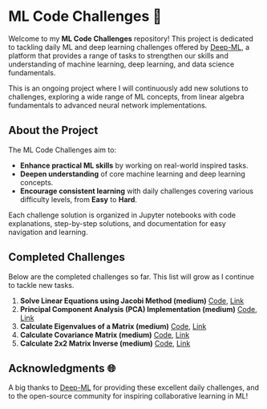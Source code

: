 # ML Code Challenges 🌟  
Welcome to my **ML Code Challenges** repository! This project is dedicated to tackling daily ML and deep learning challenges offered by [Deep-ML](https://www.deep-ml.com/), a platform that provides a range of tasks to strengthen our skills and understanding of machine learning, deep learning, and data science fundamentals.

This is an ongoing project where I will continuously add new solutions to challenges, exploring a wide range of ML concepts, from linear algebra fundamentals to advanced neural network implementations.

## About the Project  
The ML Code Challenges aim to:
- **Enhance practical ML skills** by working on real-world inspired tasks.
- **Deepen understanding** of core machine learning and deep learning concepts.
- **Encourage consistent learning** with daily challenges covering various difficulty levels, from **Easy** to **Hard**.

Each challenge solution is organized in Jupyter notebooks with code explanations, step-by-step solutions, and documentation for easy navigation and learning.

## Completed Challenges  
Below are the completed challenges so far. This list will grow as I continue to tackle new tasks.  

1. **Solve Linear Equations using Jacobi Method (medium)** [Code](https://github.com/Amir-Tav/ML-Code-Challenges/blob/main/Linear%20Equations%20using%20Jacobi%20Method.ipynb), [Link](https://www.deep-ml.com/problem/Solve%20Linear%20Equations%20using%20Jacobi%20Method) 
2. **Principal Component Analysis (PCA) Implementation (medium)** [Code](https://github.com/Amir-Tav/ML-Code-Challenges/blob/main/Principal%20Component%20Analysis%20(PCA)%20Implementation.ipynb), [Link](https://www.deep-ml.com/problem/Principal%20Component%20Analysis%20(PCA)%20Implementation)
3. **Calculate Eigenvalues of a Matrix (medium)** [Code](https://github.com/Amir-Tav/ML-Code-Challenges/blob/main/Calculate%20Eigenvalues%20of%20a%20Matrix.ipynb), [Link](https://www.deep-ml.com/problem/Calculate%20Eigenvalues%20of%20a%20Matrix)
4. **Calculate Covariance Matrix (medium)** [Code](https://github.com/Amir-Tav/ML-Code-Challenges/blob/main/Calculate%20Covariance%20Matrix.ipynb), [Link](https://www.deep-ml.com/problem/Calculate%20Covariance%20Matrix)
5. **Calculate 2x2 Matrix Inverse (medium)** [Code](https://github.com/Amir-Tav/ML-Code-Challenges/blob/main/Calculate%202x2%20Matrix%20Inverse.ipynb), [Link](https://www.deep-ml.com/problem/Calculate%202x2%20Matrix%20Inverse)


## Acknowledgments 🌐  
A big thanks to [Deep-ML](https://www.deep-ml.com/) for providing these excellent daily challenges, and to the open-source community for inspiring collaborative learning in ML!
